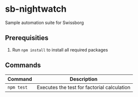 # sb-nightwatch

Sample automation suite for Swissborg

## Prerequisities

1. Run `npm install` to install all required packages

## Commands

| Command    | Description                                 |
| ---------- | --------------------------------------------|
| `npm test` | Executes the test for factorial calculation |
